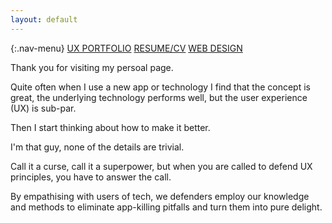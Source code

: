 ```yaml
---
layout: default
---
```


{:.nav-menu}
[UX PORTFOLIO](../ux-portolio)   [RESUME/CV](../online-cv)   [WEB DESIGN](../web-portfolio)

Thank you for visiting my persoal page.

Quite often when I use a new app or technology I find that the concept is great, the underlying technology performs well, but the user experience (UX) is sub-par. 

Then I start thinking about how to make it better.

I'm that guy, none of the details are trivial.

Call it a curse, call it a superpower, but when you are called to defend UX principles, you have to answer the call.

By empathising with users of tech, we defenders employ our knowledge and methods to eliminate app-killing pitfalls and turn them into pure delight.